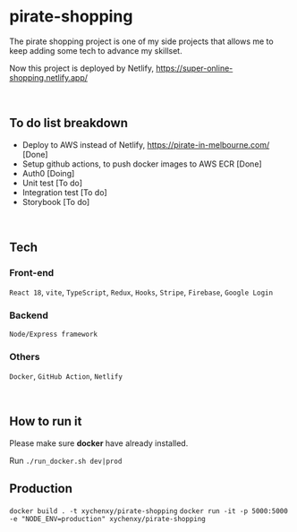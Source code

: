 # pirate-shopping

The pirate shopping project is one of my side projects that allows me to keep adding some tech to advance my skillset.

Now this project is deployed by Netlify, https://super-online-shopping.netlify.app/

<br/>

## To do list breakdown

-   Deploy to AWS instead of Netlify, https://pirate-in-melbourne.com/ [Done]
-   Setup github actions, to push docker images to AWS ECR [Done]
-   Auth0 [Doing]
-   Unit test [To do]
-   Integration test [To do]
-   Storybook [To do]

<br/>

## Tech

### Front-end

`React 18`, `vite`, `TypeScript`, `Redux`, `Hooks`, `Stripe`, `Firebase`, `Google Login`

### Backend

`Node/Express framework`

### Others

`Docker`, `GitHub Action`, `Netlify`

<br/>

## How to run it

Please make sure **docker** have already installed.

Run `./run_docker.sh dev|prod`

## Production

`docker build . -t xychenxy/pirate-shopping`
`docker run -it -p 5000:5000 -e "NODE_ENV=production" xychenxy/pirate-shopping`
